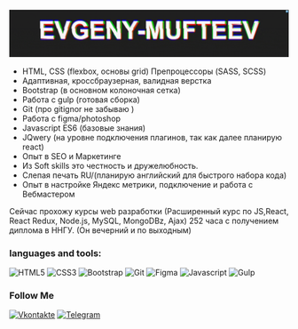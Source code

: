 ![Header](https://github.com/Evgeny-Mufteev/Evgeny-Mufteev/blob/main/assets/crab.gif)

- HTML, CSS (flexbox, основы grid) Препроцессоры (SASS, SCSS)
- Адаптивная, кроссбраузерная, валидная верстка
- Bootstrap (в основном колоночная сетка)
- Работа с gulp (готовая сборка)
- Git (про gitignor не забываю )
- Работа с figma/photoshop
- Javascript ES6 (базовые знания)
- JQwery (на уровне подключения плагинов, так как далее планирую react)
- Опыт в SEO и Маркетинге
- Из Soft skills это честность и дружелюбность.
- Слепая печать RU/(планирую английский для быстрого набора кода)
- Опыт в настройке Яндекс метрики, подключение и работа с Вебмастером

Сейчас прохожу курсы web разработки (Расширенный курс по JS,React, React Redux, Node.js, MySQL, MongoDBz, Ajax) 252 часа с получением диплома в ННГУ. (Он вечерний и по выходным)

### languages and tools:

![HTML5](https://img.shields.io/badge/-HTML5-e84646??style=for-the-badge&logo=html5&logoColor=fff)
![CSS3](https://img.shields.io/badge/-CSS3-0b4db0??style=for-the-badge&logo=css3&logoColor=fff)
![Bootstrap](https://img.shields.io/badge/-Bootstrap-5d0bb0??style=for-the-badge&logo=Bootstrap&logoColor=fff)
![Git](https://img.shields.io/badge/-Git-cc3d47??style=for-the-badge&logo=Git&logoColor=fff)
![Figma](https://img.shields.io/badge/-Figma-3dcc6d??style=for-the-badge&logo=Figma&logoColor=fff)
![Javascript](https://img.shields.io/badge/-Javascript-e5bf35??style=for-the-badge&logo=Javascript&logoColor=fff)
![Gulp](https://img.shields.io/badge/-Gulp-e53535??style=for-the-badge&logo=Gulp&logoColor=fff)

### Follow Me

[![Vkontakte](https://img.shields.io/badge/-Vkontakte-3f6cb0??style=for-the-badge&logo=vk&logoColor=fff)](https://vk.com/mufteevbro)
[![Telegram](https://img.shields.io/badge/-Telegram-ffffff??style=for-the-badge&logo=Telegram&logoColor=fff)](https://t.me/Noname_iso)
